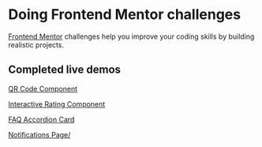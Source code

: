 # Doing Frontend Mentor challenges

[Frontend Mentor](https://www.frontendmentor.io) challenges help you improve your coding skills by building realistic projects.

## Completed live demos

[QR Code Component](https://tevashov.github.io/FrontEndMentor.io-Challenges/qr-code/)

[Interactive Rating Component](https://tevashov.github.io/FrontEndMentor.io-Challenges/interactive-rating/)

[FAQ Accordion Card](https://tevashov.github.io/FrontEndMentor.io-Challenges/faq-accordion-card/)

[Notifications Page/](https://tevashov.github.io/FrontEndMentor.io-Challenges/notifications-page/)
